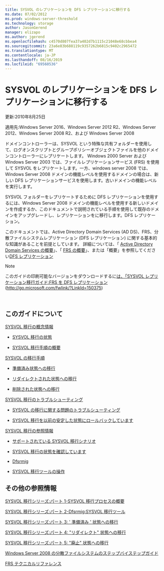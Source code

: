 ```yaml
---
title: SYSVOL のレプリケーションを DFS レプリケーションに移行する
ms.date: 07/02/2012
ms.prod: windows-server-threshold
ms.technology: storage
author: JasonGerend
manager: elizapo
ms.author: jgerend
ms.openlocfilehash: c4570d807fea37a402d7b1115c21048e68cbbea4
ms.sourcegitcommit: 23a6e83b688119c9357262b6815c9402c2965472
ms.translationtype: MT
ms.contentlocale: ja-JP
ms.lasthandoff: 08/16/2019
ms.locfileid: "69560536"
---
```

# <a name="migrate-sysvol-replication-to-dfs-replication"></a>SYSVOL のレプリケーションを DFS レプリケーションに移行する


更新:2010年8月25日

適用先:Windows Server 2016、Windows Server 2012 R2、Windows Server 2012、Windows Server 2008 R2、および Windows Server 2008

ドメインコントローラーは、SYSVOL という特殊な共有フォルダーを使用して、ログオンスクリプトとグループポリシーオブジェクトファイルを他のドメインコントローラーにレプリケートします。 Windows 2000 Server および Windows Server 2003 では、ファイルレプリケーションサービス (FRS) を使用して SYSVOL をレプリケートします。一方、windows server 2008 では、Windows Server 2008 ドメインの機能レベルを使用するドメインの場合は、新しい DFS レプリケーションサービスを使用します。古いドメインの機能レベルを実行します。

SYSVOL フォルダーをレプリケートするために DFS レプリケーションを使用するには、Windows Server 2008 ドメインの機能レベルを使用する新しいドメインを作成するか、このドキュメントで説明されている手順を使用して既存のドメインをアップグレードし、レプリケーションをに移行します。DFS レプリケーション。

このドキュメントでは、Active Directory Domain Services (AD DS)、FRS、分散ファイルシステムレプリケーション (DFS レプリケーション) に関する基本的な知識があることを前提としています。 詳細については、「 [Active Directory Domain Services の概要](http://go.microsoft.com/fwlink/?linkid=147787)」、「 [FRS の概要](http://go.microsoft.com/fwlink/?linkid=121763)」、または「概要」を参照してください[DFS レプリケーション](http://go.microsoft.com/fwlink/?linkid=121762)


> [!NOTE]
> このガイドの印刷可能なバージョンをダウンロードするに<a href="http://go.microsoft.com/fwlink/?linkid=150375">は、「SYSVOL レプリケーション移行ガイド:FRS を DFS レプリケーション</a> (http://go.microsoft.com/fwlink/?LinkId=150375)
<br>


## <a name="in-this-guide"></a>このガイドについて

[SYSVOL 移行の概念情報](https://docs.microsoft.com/previous-versions/windows/it-pro/windows-server-2008-R2-and-2008/dd640170(v=ws.10))

  - [SYSVOL 移行の状態](https://docs.microsoft.com/previous-versions/windows/it-pro/windows-server-2008-R2-and-2008/dd641052(v=ws.10))  
      
  - [SYSVOL 移行手順の概要](https://docs.microsoft.com/previous-versions/windows/it-pro/windows-server-2008-R2-and-2008/dd639809(v=ws.10))  
      

[SYSVOL の移行手順](https://docs.microsoft.com/previous-versions/windows/it-pro/windows-server-2008-R2-and-2008/dd639860(v=ws.10))

  - [準備済み状態への移行](https://docs.microsoft.com/previous-versions/windows/it-pro/windows-server-2008-R2-and-2008/dd641193(v=ws.10))  
      
  - [リダイレクトされた状態への移行](https://docs.microsoft.com/previous-versions/windows/it-pro/windows-server-2008-R2-and-2008/dd641340(v=ws.10))  
      
  - [削除された状態への移行](https://docs.microsoft.com/previous-versions/windows/it-pro/windows-server-2008-R2-and-2008/dd640254(v=ws.10))  
      

[SYSVOL 移行のトラブルシューティング](https://docs.microsoft.com/previous-versions/windows/it-pro/windows-server-2008-R2-and-2008/dd640395(v=ws.10))

  - [SYSVOL の移行に関する問題のトラブルシューティング](https://docs.microsoft.com/previous-versions/windows/it-pro/windows-server-2008-R2-and-2008/dd639976(v=ws.10))  
      
  - [SYSVOL 移行を以前の安定した状態にロールバックしています](https://docs.microsoft.com/previous-versions/windows/it-pro/windows-server-2008-R2-and-2008/dd640509(v=ws.10))  
      

[SYSVOL 移行の参照情報](https://docs.microsoft.com/previous-versions/windows/it-pro/windows-server-2008-R2-and-2008/dd640293(v=ws.10))

  - [サポートされている SYSVOL 移行シナリオ](https://docs.microsoft.com/previous-versions/windows/it-pro/windows-server-2008-R2-and-2008/dd639854(v=ws.10))  
      
  - [SYSVOL 移行の状態を確認しています](https://docs.microsoft.com/previous-versions/windows/it-pro/windows-server-2008-R2-and-2008/dd639789(v=ws.10))  
      
  - [Dfsrmig](https://docs.microsoft.com/previous-versions/windows/it-pro/windows-server-2008-R2-and-2008/dd641227(v=ws.10))  
      
  - [SYSVOL 移行ツールの操作](https://docs.microsoft.com/previous-versions/windows/it-pro/windows-server-2008-R2-and-2008/dd639712(v=ws.10))  
      

## <a name="additional-references"></a>その他の参照情報

[SYSVOL 移行シリーズ:パート 1-SYSVOL 移行プロセスの概要](http://go.microsoft.com/fwlink/?linkid=121756)

[SYSVOL 移行シリーズ:パート 2-Dfsrmig:SYSVOL 移行ツール](http://go.microsoft.com/fwlink/?linkid=121757)

[SYSVOL 移行シリーズ:パート 3: ' 準備済み ' 状態への移行](http://go.microsoft.com/fwlink/?linkid=121758)

[SYSVOL 移行シリーズ:パート 4: "リダイレクト" 状態への移行](http://go.microsoft.com/fwlink/?linkid=121759)

[SYSVOL 移行シリーズ:パート 5: "廃止" 状態への移行](http://go.microsoft.com/fwlink/?linkid=121760)

[Windows Server 2008 の分散ファイルシステムのステップバイステップガイド](http://go.microsoft.com/fwlink/?linkid=85231)

[FRS テクニカルリファレンス](http://go.microsoft.com/fwlink/?linkid=121764)

